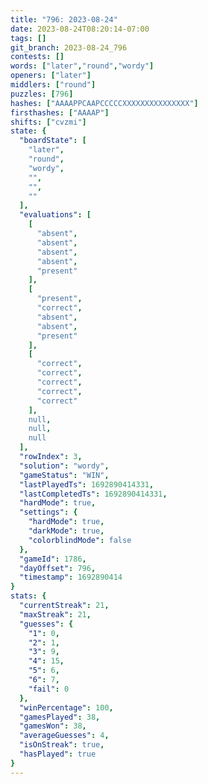 ```yaml
---
title: "796: 2023-08-24"
date: 2023-08-24T08:20:14-07:00
tags: []
git_branch: 2023-08-24_796
contests: []
words: ["later","round","wordy"]
openers: ["later"]
middlers: ["round"]
puzzles: [796]
hashes: ["AAAAPPCAAPCCCCCXXXXXXXXXXXXXXX"]
firsthashes: ["AAAAP"]
shifts: ["cvzmi"]
state: {
  "boardState": [
    "later",
    "round",
    "wordy",
    "",
    "",
    ""
  ],
  "evaluations": [
    [
      "absent",
      "absent",
      "absent",
      "absent",
      "present"
    ],
    [
      "present",
      "correct",
      "absent",
      "absent",
      "present"
    ],
    [
      "correct",
      "correct",
      "correct",
      "correct",
      "correct"
    ],
    null,
    null,
    null
  ],
  "rowIndex": 3,
  "solution": "wordy",
  "gameStatus": "WIN",
  "lastPlayedTs": 1692890414331,
  "lastCompletedTs": 1692890414331,
  "hardMode": true,
  "settings": {
    "hardMode": true,
    "darkMode": true,
    "colorblindMode": false
  },
  "gameId": 1786,
  "dayOffset": 796,
  "timestamp": 1692890414
}
stats: {
  "currentStreak": 21,
  "maxStreak": 21,
  "guesses": {
    "1": 0,
    "2": 1,
    "3": 9,
    "4": 15,
    "5": 6,
    "6": 7,
    "fail": 0
  },
  "winPercentage": 100,
  "gamesPlayed": 38,
  "gamesWon": 38,
  "averageGuesses": 4,
  "isOnStreak": true,
  "hasPlayed": true
}
---
```

<!-- more -->

